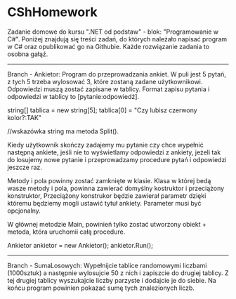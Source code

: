 # CShHomework
Zadanie domowe do kursu ".NET od podstaw" - blok: "Programowanie w C#".
Poniżej znajdują się treści zadań, do których należało napisać program w C# oraz opublikować go na Githubie. Każde rozwiązanie zadania to osobna gałąź.
__________________________________________________________________________________________________________________________________________
Branch - Ankietor:
Program do przeprowadzania ankiet. W puli jest 5 pytań, z tych 5 trzeba wylosować 3, które zostaną zadane użytkownikowi.
Odpowiedzi muszą zostać zapisane w tablicy. Format zapisu pytania i odpowiedzi w tablicy to [pytanie:odpowiedź].

string[] tablica = new string[5];
tablica[0] = "Czy lubisz czerwony kolor?:TAK"

//wskazówka
string ma metoda Split(). 

Kiedy użytkownik skończy zadajemy mu pytanie czy chce wypełnić następną ankiete, jeśli nie to wyświetlamy odpowiedzi z ankiety, 
jeżeli tak do losujemy nowe pytanie i przeprowadzamy procedure pytań i odpowiedzi jeszcze raz.

Metody i pola powinny zostać zamknięte w klasie.
Klasa w której bedą wasze metody i pola, powinna zawierać domyślny kostruktor i przeciążony konstruktor,
Przeciążony konstrukor będzie zawierał parametr dzięki któremu będziemy mogli ustawić tytuł ankiety.
Parameter musi być opcjonalny.

W głównej metodzie Main, powinień tylko zostać utworzony obiekt + metoda, która uruchomii całą procedure.

Ankietor ankietor = new Ankietor();
ankietor.Run();
__________________________________________________________________________________________________________________________________________
Branch - SumaLosowych:
Wypełnijcie tablice randomowymi liczbami (1000sztuk) a następnie  wylosujcie 50 z nich i zapiszcie do drugiej tablicy. Z tej drugiej tablicy wyszukajcie liczby parzyste i dodajcie je do siebie. 
Na końcu program powinien pokazać sumę tych znalezionych liczb.
